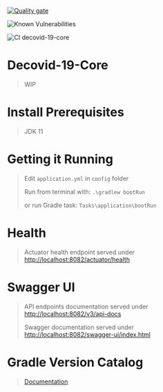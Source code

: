 [![Quality gate](https://sonarcloud.io/api/project_badges/quality_gate?project=vitoco84_decovid-19-core)](https://sonarcloud.io/summary/new_code?id=vitoco84_decovid-19-core)

![Known Vulnerabilities](https://snyk.io/test/github/vitoco84/decovid-19-core/badge.svg)

![CI decovid-19-core](https://github.com/vitoco84/decovid-19-core/actions/workflows/ci-decovid-19-core.yml/badge.svg)

# Decovid-19-Core
> WIP

# Install Prerequisites
> JDK 11

# Getting it Running
> Edit `application.yml` in `config` folder
> 
> Run from terminal with: `.\gradlew bootRun`
> 
> or run Gradle task: `Tasks\application\bootRun`

# Health
> Actuator health endpoint served under [http://localhost:8082/actuator/health](http://localhost:8082/actuator/health)

# Swagger UI

> API endpoints documentation served under [http://localhost:8082/v3/api-docs](http://localhost:8082/v3/api-docs)
> 
> Swagger documentation served under [http://localhost:8082/swagger-ui/index.html](http://localhost:8082/swagger-ui/index.html)

# Gradle Version Catalog
> [Documentation](https://docs.gradle.org/current/userguide/platforms.html)
